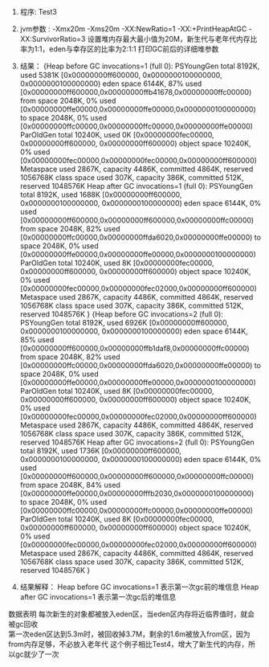 1.  程序: Test3
2.  jvm参数 :  -Xmx20m -Xms20m -XX:NewRatio=1 -XX:+PrintHeapAtGC  -XX:SurvivorRatio=3
     设置堆内存最大最小值为20M，新生代与老年代内存比率为1:1，eden与幸存区的比率为2:1:1    打印GC前后的详细堆参数
3.  结果：
{Heap before GC invocations=1 (full 0):
 PSYoungGen      total 8192K, used 5381K [0x00000000ff600000, 0x0000000100000000, 0x0000000100000000)
  eden space 6144K, 87% used [0x00000000ff600000,0x00000000ffb41678,0x00000000ffc00000)
  from space 2048K, 0% used [0x00000000ffe00000,0x00000000ffe00000,0x0000000100000000)
  to   space 2048K, 0% used [0x00000000ffc00000,0x00000000ffc00000,0x00000000ffe00000)
 ParOldGen       total 10240K, used 0K [0x00000000fec00000, 0x00000000ff600000, 0x00000000ff600000)
  object space 10240K, 0% used [0x00000000fec00000,0x00000000fec00000,0x00000000ff600000)
 Metaspace       used 2867K, capacity 4486K, committed 4864K, reserved 1056768K
  class space    used 307K, capacity 386K, committed 512K, reserved 1048576K
Heap after GC invocations=1 (full 0):
 PSYoungGen      total 8192K, used 1688K [0x00000000ff600000, 0x0000000100000000, 0x0000000100000000)
  eden space 6144K, 0% used [0x00000000ff600000,0x00000000ff600000,0x00000000ffc00000)
  from space 2048K, 82% used [0x00000000ffc00000,0x00000000ffda6020,0x00000000ffe00000)
  to   space 2048K, 0% used [0x00000000ffe00000,0x00000000ffe00000,0x0000000100000000)
 ParOldGen       total 10240K, used 8K [0x00000000fec00000, 0x00000000ff600000, 0x00000000ff600000)
  object space 10240K, 0% used [0x00000000fec00000,0x00000000fec02000,0x00000000ff600000)
 Metaspace       used 2867K, capacity 4486K, committed 4864K, reserved 1056768K
  class space    used 307K, capacity 386K, committed 512K, reserved 1048576K
}
{Heap before GC invocations=2 (full 0):
 PSYoungGen      total 8192K, used 6926K [0x00000000ff600000, 0x0000000100000000, 0x0000000100000000)
  eden space 6144K, 85% used [0x00000000ff600000,0x00000000ffb1daf8,0x00000000ffc00000)
  from space 2048K, 82% used [0x00000000ffc00000,0x00000000ffda6020,0x00000000ffe00000)
  to   space 2048K, 0% used [0x00000000ffe00000,0x00000000ffe00000,0x0000000100000000)
 ParOldGen       total 10240K, used 8K [0x00000000fec00000, 0x00000000ff600000, 0x00000000ff600000)
  object space 10240K, 0% used [0x00000000fec00000,0x00000000fec02000,0x00000000ff600000)
 Metaspace       used 2867K, capacity 4486K, committed 4864K, reserved 1056768K
  class space    used 307K, capacity 386K, committed 512K, reserved 1048576K
Heap after GC invocations=2 (full 0):
 PSYoungGen      total 8192K, used 1736K [0x00000000ff600000, 0x0000000100000000, 0x0000000100000000)
  eden space 6144K, 0% used [0x00000000ff600000,0x00000000ff600000,0x00000000ffc00000)
  from space 2048K, 84% used [0x00000000ffe00000,0x00000000fffb2030,0x0000000100000000)
  to   space 2048K, 0% used [0x00000000ffc00000,0x00000000ffc00000,0x00000000ffe00000)
 ParOldGen       total 10240K, used 8K [0x00000000fec00000, 0x00000000ff600000, 0x00000000ff600000)
  object space 10240K, 0% used [0x00000000fec00000,0x00000000fec02000,0x00000000ff600000)
 Metaspace       used 2867K, capacity 4486K, committed 4864K, reserved 1056768K
  class space    used 307K, capacity 386K, committed 512K, reserved 1048576K
}
  
 4. 结果解释：
Heap before GC invocations=1  表示第一次gc前的堆信息
Heap after GC invocations=1      表示第一次gc后的堆信息

数据表明 每次新生的对象都被放入eden区，当eden区内存将近临界值时，就会被gc回收  
第一次eden区达到5.3m时，被回收掉3.7M，剩余的1.6m被放入from区，因为from内存足够，不必放入老年代
这个例子相比Test4，增大了新生代的内存，所以gc就少了一次